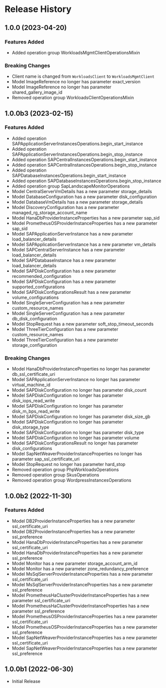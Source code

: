 # Release History

## 1.0.0 (2023-04-20)

### Features Added

  - Added operation group WorkloadsMgmtClientOperationsMixin

### Breaking Changes

  - Client name is changed from `WorkloadsClient` to `WorkloadsMgmtClient`
  - Model ImageReference no longer has parameter exact_version
  - Model ImageReference no longer has parameter shared_gallery_image_id
  - Removed operation group WorkloadsClientOperationsMixin

## 1.0.0b3 (2023-02-15)

### Features Added

  - Added operation SAPApplicationServerInstancesOperations.begin_start_instance
  - Added operation SAPApplicationServerInstancesOperations.begin_stop_instance
  - Added operation SAPCentralInstancesOperations.begin_start_instance
  - Added operation SAPCentralInstancesOperations.begin_stop_instance
  - Added operation SAPDatabaseInstancesOperations.begin_start_instance
  - Added operation SAPDatabaseInstancesOperations.begin_stop_instance
  - Added operation group SapLandscapeMonitorOperations
  - Model CentralServerVmDetails has a new parameter storage_details
  - Model DatabaseConfiguration has a new parameter disk_configuration
  - Model DatabaseVmDetails has a new parameter storage_details
  - Model DiscoveryConfiguration has a new parameter managed_rg_storage_account_name
  - Model HanaDbProviderInstanceProperties has a new parameter sap_sid
  - Model PrometheusOSProviderInstanceProperties has a new parameter sap_sid
  - Model SAPApplicationServerInstance has a new parameter load_balancer_details
  - Model SAPApplicationServerInstance has a new parameter vm_details
  - Model SAPCentralServerInstance has a new parameter load_balancer_details
  - Model SAPDatabaseInstance has a new parameter load_balancer_details
  - Model SAPDiskConfiguration has a new parameter recommended_configuration
  - Model SAPDiskConfiguration has a new parameter supported_configurations
  - Model SAPDiskConfigurationsResult has a new parameter volume_configurations
  - Model SingleServerConfiguration has a new parameter custom_resource_names
  - Model SingleServerConfiguration has a new parameter db_disk_configuration
  - Model StopRequest has a new parameter soft_stop_timeout_seconds
  - Model ThreeTierConfiguration has a new parameter custom_resource_names
  - Model ThreeTierConfiguration has a new parameter storage_configuration

### Breaking Changes

  - Model HanaDbProviderInstanceProperties no longer has parameter db_ssl_certificate_uri
  - Model SAPApplicationServerInstance no longer has parameter virtual_machine_id
  - Model SAPDiskConfiguration no longer has parameter disk_count
  - Model SAPDiskConfiguration no longer has parameter disk_iops_read_write
  - Model SAPDiskConfiguration no longer has parameter disk_m_bps_read_write
  - Model SAPDiskConfiguration no longer has parameter disk_size_gb
  - Model SAPDiskConfiguration no longer has parameter disk_storage_type
  - Model SAPDiskConfiguration no longer has parameter disk_type
  - Model SAPDiskConfiguration no longer has parameter volume
  - Model SAPDiskConfigurationsResult no longer has parameter disk_configurations
  - Model SapNetWeaverProviderInstanceProperties no longer has parameter sap_ssl_certificate_uri
  - Model StopRequest no longer has parameter hard_stop
  - Removed operation group PhpWorkloadsOperations
  - Removed operation group SkusOperations
  - Removed operation group WordpressInstancesOperations

## 1.0.0b2 (2022-11-30)

### Features Added

  - Model DB2ProviderInstanceProperties has a new parameter ssl_certificate_uri
  - Model DB2ProviderInstanceProperties has a new parameter ssl_preference
  - Model HanaDbProviderInstanceProperties has a new parameter ssl_certificate_uri
  - Model HanaDbProviderInstanceProperties has a new parameter ssl_preference
  - Model Monitor has a new parameter storage_account_arm_id
  - Model Monitor has a new parameter zone_redundancy_preference
  - Model MsSqlServerProviderInstanceProperties has a new parameter ssl_certificate_uri
  - Model MsSqlServerProviderInstanceProperties has a new parameter ssl_preference
  - Model PrometheusHaClusterProviderInstanceProperties has a new parameter ssl_certificate_uri
  - Model PrometheusHaClusterProviderInstanceProperties has a new parameter ssl_preference
  - Model PrometheusOSProviderInstanceProperties has a new parameter ssl_certificate_uri
  - Model PrometheusOSProviderInstanceProperties has a new parameter ssl_preference
  - Model SapNetWeaverProviderInstanceProperties has a new parameter ssl_certificate_uri
  - Model SapNetWeaverProviderInstanceProperties has a new parameter ssl_preference

## 1.0.0b1 (2022-06-30)

* Initial Release
